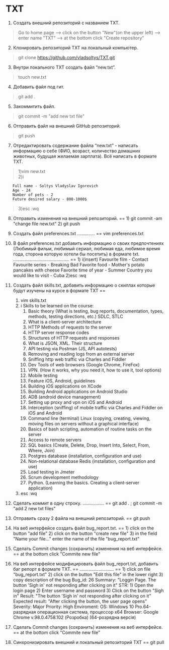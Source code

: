 # TXT

1. Создать внешний репозиторий c названием TXT.
>    Go to home page --> click on the button "New"(on the upper left) --> enter name "TXT" --> at the bottom click "Create repository"    
2. Клонировать репозиторий TXT на локальный компьютер. 
>    git clone https://github.com/vladsoltys/TXT.git
3. Внутри локального TXT создать файл “new.txt”. 
>    touch new.txt
4. Добавить файл под гит.
>    git add .
5. Закоммитить файл. 
>    git commit -m "add new txt file"
6. Отправить файл на внешний GitHub репозиторий. 
>    git push
7. Отредактировать содержание файла “new.txt” - написать информацию о себе 
     (ФИО, возраст, количество домашних животных, будущая желаемая зарплата). 
     Всё написать в формате TXT. 
>    1)vim new.txt  
>    2)i
     
       Full name - Soltys Vladyslav Igorevich
       Age - 24
       Number of pets - 2
       Future desired salary - 800-1000$
                                                                                
>    3)esc :wq

 8. Отправить изменения на внешний репозиторий. == 1) git commit -am "change file new.txt"
                                                   2) git push

 9. Создать файл preferences.txt .............. == vim preferences.txt
 10. В файл preferences.txt добавить информацию о своих предпочтениях 
     (Любимый фильм, любимый сериал, любимая еда, любимое время года, сторона которую хотели бы посетить) 
     в формате txt. ............................................ == 1) i(insert)
        Favourite film - Contact
        Favourite series - Breaking Bad
        Favorite food - Mother's potato pancakes with cheese
        Favorite time of year - Summer
        Country you would like to visit - Cuba
                                                                    2)esc :wq

 11. Создать файл skills.txt,
     добавить информацию о скиллах которые будут изучены на курсе в формате TXT ==
     1) vim skills.txt
     2) i
        Skills to be learned on the course:
        1) Basic theory (What is testing, bug reports, documentation, types, methods, testing directions, etc.) SDLC, STLC
        2) What is a client-server architecture
        3) HTTP Methods of requests to the server
        4) HTTP server response codes
        5) Structures of HTTP requests and responses
        6) What is JSON, XML. Their structure
        7) API testing via Postman (JS, API autotests)
        8) Removing and reading logs from an external server
        9) Sniffing http web traffic via Charles and Fiddler
        10) Dev Tools of web browsers (Google Chrome, FireFox)
        11) VPN. (How it works, why you need it, how to use it, tool options) 
        12) Mobile testing
        13) Feature iOS, Android, guidelines
        14) Building iOS applications on XCode
        15) Building Android applications on Android Studio
        16) ADB (android device management)
        17) Setting up proxy and vpn on iOS and Android
        18) Interception (sniffing) of mobile traffic via Charles and Fiddler on iOS and Android
        19) Command line (terminal) Linux (copying, creating, viewing, moving files on servers without a graphical interface)
        20) Basics of bash scripting, automation of routine tasks on the server
        21) Access to remote servers
        22) SQL basics (Create, Delete, Drop, Insert Into, Select, From, Where, Join)
        23) Postgres database (installation, configuration and use)
        24) Non-relational database Redis (installation, configuration and use) 
        25) Load testing in Jmeter
        26) Scrum development methodology
        27) Python. (Learning the basics. Creating a client-server application)
      3) esc :wq
     
 12. Сделать коммит в одну строку. ................. == git add . ; git commit -m "add 2 new txt files"
 13. Отправить сразу 2 файла на внешний репозиторий. == git push
 14. На веб интерфейсе создать файл bug_report.txt. == 1) click on the button "add file" 
                                                       2) click on the button "create new file" 
                                                       3) in the field "Name your file..." enter the name of the file "bug_report.txt"

 15. Сделать Commit changes (сохранить) изменения на веб интерфейсе. == at the bottom click "Commite new file"
 16. На веб интерфейсе модифицировать файл bug_report.txt, 
     добавить баг репорт в формате TXT. == ........................... == 1) click on file "bug_report.txt"
                                                                          2) click on the button "Edit this file" in the lower right
                                                                          3) copy description of the bug
        Bug_id: 26
        Summary: "Loggin Page. The button 'Sigh in' not responding after clicking on it"
        STR:
            1) Open the login page
            2) Enter username and password
            3) Click on the button "Sigh in"
        Result: "The button 'Sigh in' not responding after clicking on it"
        Expected result: "After clicking the button, the user page opens"
        Severity: Major
        Priority: High
        Enviroment:
            OS: Windows 10 Pro.64-разрядная операционная система, процессор x64
            Browser: Google Chrome v.98.0.4758.102 (Розробка) (64-розрядна версія)


 17. Сделать Commit changes (сохранить) изменения на веб интерфейсе. == at the bottom click "Commite new file"
 18. Синхронизировать внешний и локальный репозиторий TXT == git pull

